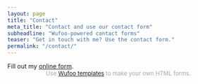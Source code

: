 ```yaml
---
layout: page
title: "Contact"
meta_title: "Contact and use our contact form"
subheadline: "Wufoo-powered contact forms"
teaser: "Get in touch with me? Use the contact form."
permalink: "/contact/"
---
```


<div id="wufoo-z1vz3o5o1bpff7s">
Fill out my <a href="https://synedra.wufoo.com/forms/z1vz3o5o1bpff7s">online form</a>.
</div>
<div id="wuf-adv" style="font-family:inherit;font-size: small;color:#a7a7a7;text-align:center;display:block;">Use <a href="http://www.wufoo.com/gallery/templates/">Wufoo templates</a> to make your own HTML forms.</div>
<script type="text/javascript">var z1vz3o5o1bpff7s;(function(d, t) {
var s = d.createElement(t), options = {
'userName':'synedra',
'formHash':'z1vz3o5o1bpff7s',
'autoResize':true,
'height':'517',
'async':true,
'host':'wufoo.com',
'header':'show',
'ssl':true};
s.src = ('https:' == d.location.protocol ? 'https://' : 'http://') + 'www.wufoo.com/scripts/embed/form.js';
s.onload = s.onreadystatechange = function() {
var rs = this.readyState; if (rs) if (rs != 'complete') if (rs != 'loaded') return;
try { z1vz3o5o1bpff7s = new WufooForm();z1vz3o5o1bpff7s.initialize(options);z1vz3o5o1bpff7s.display(); } catch (e) {}};
var scr = d.getElementsByTagName(t)[0], par = scr.parentNode; par.insertBefore(s, scr);
})(document, 'script');</script>


